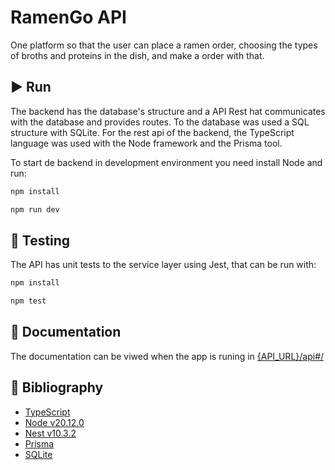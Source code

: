 # RamenGo API

One platform so that the user can place a ramen order, choosing the types of broths and proteins in the dish, and make a order with that.

## ▶️ Run

The backend has the database's structure and a API Rest hat communicates with the database and provides routes.
To the database was used a SQL structure with SQLite. For the rest api of the backend, the TypeScript language was used with the Node framework and the Prisma tool.

To start de backend in development environment you need install Node and run:

```bash
npm install

npm run dev
```

## 🦾 Testing
The API has unit tests to the service layer using Jest, that can be run with:

```bash
npm install

npm test
```

## 🧾 Documentation

The documentation can be viwed when the app is runing in [{API_URL}/api#/](http://localhost:3000/api#/)

## 📖 Bibliography

- [TypeScript](https://www.typescriptlang.org/)
- [Node v20.12.0](https://nodejs.org/en)
- [Nest v10.3.2](https://nestjs.com/)
- [Prisma](https://www.prisma.io/)
- [SQLite](https://www.sqlite.org/)
